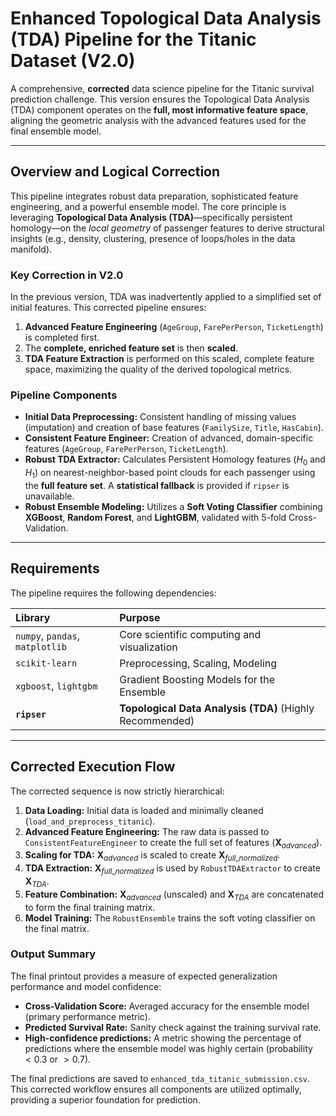 # Enhanced Topological Data Analysis (TDA) Pipeline for the Titanic Dataset (V2.0)

A comprehensive, **corrected** data science pipeline for the Titanic survival prediction challenge. This version ensures the Topological Data Analysis (TDA) component operates on the **full, most informative feature space**, aligning the geometric analysis with the advanced features used for the final ensemble model.

---

## Overview and Logical Correction

This pipeline integrates robust data preparation, sophisticated feature engineering, and a powerful ensemble model. The core principle is leveraging **Topological Data Analysis (TDA)**—specifically persistent homology—on the *local geometry* of passenger features to derive structural insights (e.g., density, clustering, presence of loops/holes in the data manifold).

### Key Correction in V2.0

In the previous version, TDA was inadvertently applied to a simplified set of initial features. This corrected pipeline ensures:

1.  **Advanced Feature Engineering** (`AgeGroup`, `FarePerPerson`, `TicketLength`) is completed first.
2.  The **complete, enriched feature set** is then **scaled**.
3.  **TDA Feature Extraction** is performed on this scaled, complete feature space, maximizing the quality of the derived topological metrics.

### Pipeline Components

* **Initial Data Preprocessing:** Consistent handling of missing values (imputation) and creation of base features (`FamilySize`, `Title`, `HasCabin`).
* **Consistent Feature Engineer:** Creation of advanced, domain-specific features (`AgeGroup`, `FarePerPerson`, `TicketLength`).
* **Robust TDA Extractor:** Calculates Persistent Homology features ($H_0$ and $H_1$) on nearest-neighbor-based point clouds for each passenger using the **full feature set**. A **statistical fallback** is provided if `ripser` is unavailable.
* **Robust Ensemble Modeling:** Utilizes a **Soft Voting Classifier** combining **XGBoost**, **Random Forest**, and **LightGBM**, validated with 5-fold Cross-Validation.

---

## Requirements

The pipeline requires the following dependencies:

| Library | Purpose |
| :--- | :--- |
| `numpy`, `pandas`, `matplotlib` | Core scientific computing and visualization |
| `scikit-learn` | Preprocessing, Scaling, Modeling |
| `xgboost`, `lightgbm` | Gradient Boosting Models for the Ensemble |
| **`ripser`** | **Topological Data Analysis (TDA)** (Highly Recommended) |

---

## Corrected Execution Flow

The corrected sequence is now strictly hierarchical:

1.  **Data Loading:** Initial data is loaded and minimally cleaned (`load_and_preprocess_titanic`).
2.  **Advanced Feature Engineering:** The raw data is passed to `ConsistentFeatureEngineer` to create the full set of features ($\mathbf{X}_{advanced}$).
3.  **Scaling for TDA:** $\mathbf{X}_{advanced}$ is scaled to create $\mathbf{X}_{full\_normalized}$.
4.  **TDA Extraction:** $\mathbf{X}_{full\_normalized}$ is used by `RobustTDAExtractor` to create $\mathbf{X}_{TDA}$.
5.  **Feature Combination:** $\mathbf{X}_{advanced}$ (unscaled) and $\mathbf{X}_{TDA}$ are concatenated to form the final training matrix.
6.  **Model Training:** The `RobustEnsemble` trains the soft voting classifier on the final matrix.

### Output Summary

The final printout provides a measure of expected generalization performance and model confidence:

* **Cross-Validation Score:** Averaged accuracy for the ensemble model (primary performance metric).
* **Predicted Survival Rate:** Sanity check against the training survival rate.
* **High-confidence predictions:** A metric showing the percentage of predictions where the ensemble model was highly certain (probability $<0.3$ or $>0.7$).

The final predictions are saved to `enhanced_tda_titanic_submission.csv`. This corrected workflow ensures all components are utilized optimally, providing a superior foundation for prediction.
